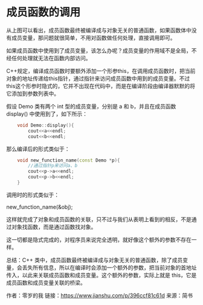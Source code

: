 # 成员函数的调用

从上图可以看出，成员函数最终被编译成与对象无关的普通函数，如果函数体中没有成员变量，那问题就很简单，不用对函数做任何处理，直接调用即可。

如果成员函数中使用到了成员变量，该怎么办呢？成员变量的作用域不是全局，不经任何处理就无法在函数内部访问。

C++规定，编译成员函数时要额外添加一个形参this，在调用成员函数时，把当前对象的地址传递给this指针，通过指针来访问成员函数中用到的成员变量。不过this这个形参时隐式的，它并不出现在代码中，而是在编译阶段由编译器默默的将它添加到参数列表中。

假设 Demo 类有两个 int 型的成员变量，分别是 a 和 b，并且在成员函数 display() 中使用到了，如下所示：
```C++
    void Demo::display(){
        cout<<a<<endl;
        cout<<b<<endl; 
```

那么编译后的形式类似于：
```C++
    void new_function_name(const Demo *p){
        //通过指针p来访问a、b
        cout<<p->a<<endl;
        cout<<p->b<<endl;
    }
```

调用时的形式类似于：

new_function_name(&obj);

这样就完成了对象和成员函数的关联，只不过与我们从表明上看到的相反，不是通过对象找函数，而是通过函数找对象。

这一切都是隐式完成的，对程序员来说完全透明，就好像这个额外的参数不存在一样。

总结：C++ 类中，成员函数最终被编译成与对象无关的普通函数，除了成员变量，会丢失所有信息，所以在编译时会添加一个额外的参数，把当前对象的首地址传入，以此来关联成员函数和成员变量。这个额外的参数，实际上就是 this，它是成员函数和成员变量关联的桥梁。

作者：零岁的我
链接：https://www.jianshu.com/p/396ccf81c61d
来源：简书
